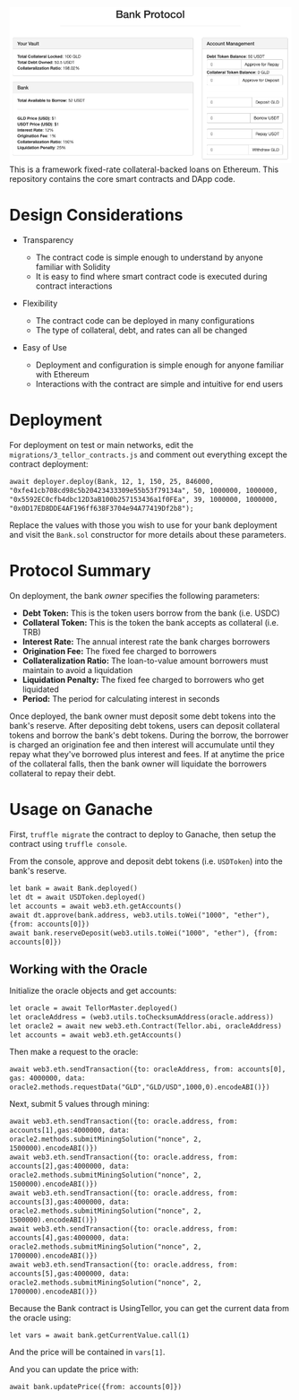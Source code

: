 ![Bank protocol](./bank-protocol.png)
This is a framework fixed-rate collateral-backed loans on Ethereum. This repository contains the core smart contracts and DApp code.

# Design Considerations

- Transparency
  - The contract code is simple enough to understand by anyone familiar with Solidity
  - It is easy to find where smart contract code is executed during contract interactions

- Flexibility
  - The contract code can be deployed in many configurations
  - The type of collateral, debt, and rates can all be changed

- Easy of Use
  - Deployment and configuration is simple enough for anyone familiar with Ethereum
  - Interactions with the contract are simple and intuitive for end users

# Deployment
For deployment on test or main networks, edit the `migrations/3_tellor_contracts.js` and comment out everything except the contract deployment:
```
await deployer.deploy(Bank, 12, 1, 150, 25, 846000, "0xfe41cb708cd98c5b20423433309e55b53f79134a", 50, 1000000, 1000000, "0x5592EC0cfb4dbc12D3aB100b257153436a1f0FEa", 39, 1000000, 1000000, "0x0D17ED8DDE4AF196ff638F3704e94A77419Df2b8");
```
Replace the values with those you wish to use for your bank deployment and visit the `Bank.sol` constructor for more details about these parameters.

# Protocol Summary
On deployment, the bank _owner_ specifies the following parameters:

* **Debt Token:** This is the token users borrow from the bank (i.e. USDC)
* **Collateral Token:** This is the token the bank accepts as collateral (i.e. TRB)
* **Interest Rate:** The annual interest rate the bank charges borrowers
* **Origination Fee:** The fixed fee charged to borrowers
* **Collateralization Ratio:** The loan-to-value amount borrowers must maintain to avoid a liquidation
* **Liquidation Penalty:** The fixed fee charged to borrowers who get liquidated
* **Period:** The period for calculating interest in seconds

Once deployed, the bank owner must deposit some debt tokens into the bank's reserve. After depositing debt tokens, users can deposit collateral tokens and borrow the bank's debt tokens. During the borrow, the borrower is charged an origination fee and then interest will accumulate until they repay what they've borrowed plus interest and fees. If at anytime the price of the collateral falls, then the bank owner will liquidate the borrowers collateral to repay their debt.

# Usage on Ganache
First, `truffle migrate` the contract to deploy to Ganache, then setup the contract using `truffle console`.

From the console, approve and deposit debt tokens (i.e. `USDToken`) into the bank's reserve.
```
let bank = await Bank.deployed()
let dt = await USDToken.deployed()
let accounts = await web3.eth.getAccounts()
await dt.approve(bank.address, web3.utils.toWei("1000", "ether"), {from: accounts[0]})
await bank.reserveDeposit(web3.utils.toWei("1000", "ether"), {from: accounts[0]})
```

## Working with the Oracle
Initialize the oracle objects and get accounts:
```
let oracle = await TellorMaster.deployed()
let oracleAddress = (web3.utils.toChecksumAddress(oracle.address))
let oracle2 = await new web3.eth.Contract(Tellor.abi, oracleAddress)
let accounts = await web3.eth.getAccounts()
```
Then make a request to the oracle:
```
await web3.eth.sendTransaction({to: oracleAddress, from: accounts[0], gas: 4000000, data: oracle2.methods.requestData("GLD","GLD/USD",1000,0).encodeABI()})
```
Next, submit 5 values through mining:
```
await web3.eth.sendTransaction({to: oracle.address, from: accounts[1],gas:4000000, data: oracle2.methods.submitMiningSolution("nonce", 2, 1500000).encodeABI()})
await web3.eth.sendTransaction({to: oracle.address, from: accounts[2],gas:4000000, data: oracle2.methods.submitMiningSolution("nonce", 2, 1500000).encodeABI()})
await web3.eth.sendTransaction({to: oracle.address, from: accounts[3],gas:4000000, data: oracle2.methods.submitMiningSolution("nonce", 2, 1500000).encodeABI()})
await web3.eth.sendTransaction({to: oracle.address, from: accounts[4],gas:4000000, data: oracle2.methods.submitMiningSolution("nonce", 2, 1700000).encodeABI()})
await web3.eth.sendTransaction({to: oracle.address, from: accounts[5],gas:4000000, data: oracle2.methods.submitMiningSolution("nonce", 2, 1700000).encodeABI()})
```
Because the Bank contract is UsingTellor, you can get the current data from the oracle using:
```
let vars = await bank.getCurrentValue.call(1)
```
And the price will be contained in `vars[1]`.

And you can update the price with:
```
await bank.updatePrice({from: accounts[0]})
```
